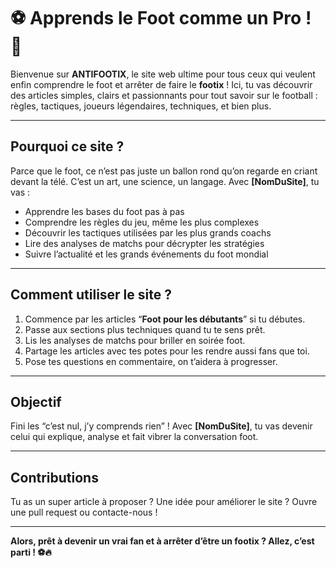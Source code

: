 # ⚽ Apprends le Foot comme un Pro ! 🚀

Bienvenue sur **ANTIFOOTIX**, le site web ultime pour tous ceux qui veulent enfin comprendre le foot et arrêter de faire le **footix** ! Ici, tu vas découvrir des articles simples, clairs et passionnants pour tout savoir sur le football : règles, tactiques, joueurs légendaires, techniques, et bien plus.

---

## Pourquoi ce site ?

Parce que le foot, ce n’est pas juste un ballon rond qu’on regarde en criant devant la télé. C’est un art, une science, un langage. Avec **[NomDuSite]**, tu vas :

- Apprendre les bases du foot pas à pas
- Comprendre les règles du jeu, même les plus complexes
- Découvrir les tactiques utilisées par les plus grands coachs
- Lire des analyses de matchs pour décrypter les stratégies
- Suivre l’actualité et les grands événements du foot mondial

---

## Comment utiliser le site ?

1. Commence par les articles “**Foot pour les débutants**” si tu débutes.
2. Passe aux sections plus techniques quand tu te sens prêt.
3. Lis les analyses de matchs pour briller en soirée foot.
4. Partage les articles avec tes potes pour les rendre aussi fans que toi.
5. Pose tes questions en commentaire, on t’aidera à progresser.

---

## Objectif

Fini les “c’est nul, j’y comprends rien” ! Avec **[NomDuSite]**, tu vas devenir celui qui explique, analyse et fait vibrer la conversation foot.

---

## Contributions

Tu as un super article à proposer ? Une idée pour améliorer le site ? Ouvre une pull request ou contacte-nous !

---

**Alors, prêt à devenir un vrai fan et à arrêter d’être un footix ? Allez, c’est parti ! ⚽🔥**
